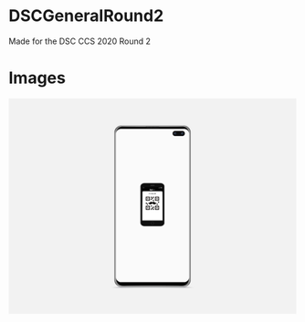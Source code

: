 # DSCGeneralRound2
Made for the DSC CCS 2020 Round 2 

# Images


![Image3](galaxy-s10-mockup.png)



